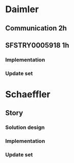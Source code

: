 # Daimler

## Communication 2h

## SFSTRY0005918 1h

### Implementation

### Update set

# Schaeffler

## Story

### Solution design

### Implementation

### Update set